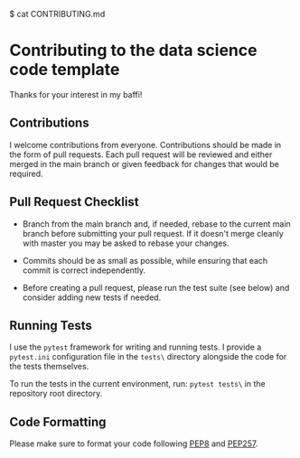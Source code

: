 $ cat CONTRIBUTING.md
# Contributing to the data science code template

Thanks for your interest in my baffi!
## Contributions

I welcome contributions from everyone.
Contributions should be made in the form of pull requests. Each pull request will
be reviewed and either merged in the main branch or given feedback for changes that would be required.


## Pull Request Checklist

- Branch from the main branch and, if needed, rebase to the current main
  branch before submitting your pull request. If it doesn't merge cleanly with
  master you may be asked to rebase your changes.

- Commits should be as small as possible, while ensuring that each commit is
  correct independently.

- Before creating a pull request, please run the test suite (see below) and consider adding new tests if needed.

## Running Tests

I use the `pytest` framework for writing and running tests. 
I provide a `pytest.ini` configuration file in the `tests\` directory alongside the code for the tests themselves.

To run the tests in the current environment, run: `pytest tests\` in the repository root directory.

## Code Formatting

Please make sure to format your code following [PEP8](https://www.python.org/dev/peps/pep-0008/) and
[PEP257](https://www.python.org/dev/peps/pep-0257/).
